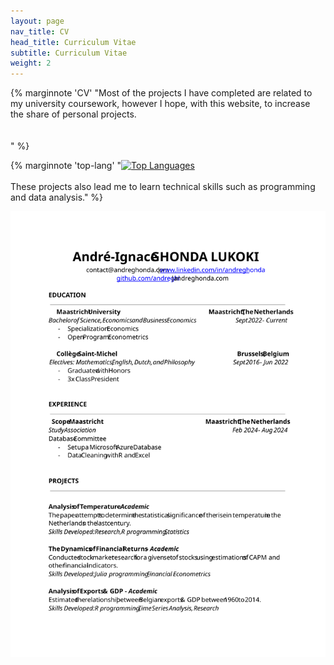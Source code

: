 ```yaml
---
layout: page
nav_title: CV
head_title: Curriculum Vitae
subtitle: Curriculum Vitae
weight: 2
---
```


{% marginnote 'CV' "Most of the projects I have completed are related to my university coursework, however I hope, with this website, to increase the share of personal projects.
<br> <br> <br>" %}

{% marginnote 'top-lang' "[![Top Languages](https://github-readme-stats.vercel.app/api/top-langs?username=andreghl&layout=compact&card_width=320&hide=ipynb&theme=swift)](https://github.com/andreghl)
<br> <br> These projects also lead me to learn technical skills such as programming and data analysis." %}

[![CV](../assets/cv.svg)](https://docs.google.com/document/d/1yoreWQ4UAUJRx1FQU-_LLRoNY1O2R3lI4n3OlX06vRM/edit?usp=sharing)
